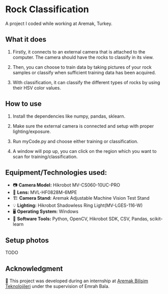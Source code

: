 # Rock Classification


A project I coded while working at Aremak, Turkey.



## What it does
1) Firstly, it connects to an external camera that is attached to the computer. The camera should have the rocks to classify in its view.

2) Then, you can choose to train data by taking pictures of your rock samples or classify when sufficient training data has been acquired.

3) With classification, it can classify the different types of rocks by using their HSV color values.


## How to use
1) Install the dependencies like numpy, pandas, sklearn.
   
2) Make sure the external camera is connected and setup with proper lighting/exposure.
   
3) Run myCode.py and choose either training or classification.

4) A window will pop up, you can click on the region which you want to scan for training/classification.


## Equipment/Technologies used:
- 📷 **Camera Model:** Hikrobot MV-CS060-10UC-PRO
- 🔬 **Lens:** MVL-HF0828M-6MPE
- 🏗 **Camera Stand:** Aremak Adjustable Machine Vision Test Stand
- 💡 **Lighting:** Hikrobot Shadowless Ring Light(MV-LGES-116-W)
- 🖥️ **Operating System:** Windows
- 🔧 **Software Tools:** Python, OpenCV, Hikrobot SDK, CSV, Pandas, scikit-learn


## Setup photos
TODO




## Acknowledgment
🏢 This project was developed during an internship at [Aremak Bilişim Teknolojileri](https://www.aremak.com.tr) under the supervision of Emrah Bala.
